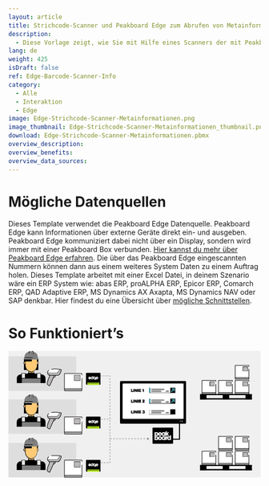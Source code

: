 ```yaml
---
layout: article
title: Strichcode-Scanner und Peakboard Edge zum Abrufen von Metainformationen
description: 
  - Diese Vorlage zeigt, wie Sie mit Hilfe eines Scanners der mit Peakboard Edge verbunden ist, Informationen aus weiteren Quellen beziehen können. Jeder der Mitarbeiter verfügt über ein Peakboard Edge und einen Scanner. Wird ein Produkt gescannt, werden die Metadaten aus einer weiteren Datenquelle gezogen. Das Beispiel verwendet dafür eine Excel Datei, es könnten aber auch Informationen aus einem System wie SQL, SAP, etc. gezogen werden.
lang: de
weight: 425
isDraft: false
ref: Edge-Barcode-Scanner-Info
category:
  - Alle
  - Interaktion
  - Edge
image: Edge-Strichcode-Scanner-Metainformationen.png
image_thumbnail: Edge-Strichcode-Scanner-Metainformationen_thumbnail.png
download: Edge-Strichcode-Scanner-Metainformationen.pbmx
overview_description:
overview_benefits:
overview_data_sources:
---
```

# Mögliche Datenquellen

Dieses Template verwendet die Peakboard Edge Datenquelle. Peakboard Edge kann Informationen über externe Geräte direkt ein- und ausgeben. Peakboard Edge kommuniziert dabei nicht über ein Display, sondern wird immer mit einer Peakboard Box verbunden. [Hier kannst du mehr über Peakboard Edge erfahren](https://peakboard.com/produkt/peakboard-edge/). Die über das Peakboard Edge eingescannten Nummern können dann aus einem weiteres System Daten zu einem Auftrag holen. Dieses Template arbeitet mit einer Excel Datei, in deinem Szenario wäre ein ERP System wie: abas ERP, proALPHA ERP, Epicor ERP, Comarch ERP, QAD Adaptive ERP, MS Dynamics AX Axapta, MS Dynamics NAV oder SAP denkbar. Hier findest du eine Übersicht über [mögliche Schnittstellen](https://peakboard.com/schnittstellen/).


# So Funktioniert’s

![image_live](edge-use-case-scanner-logistics.gif)
